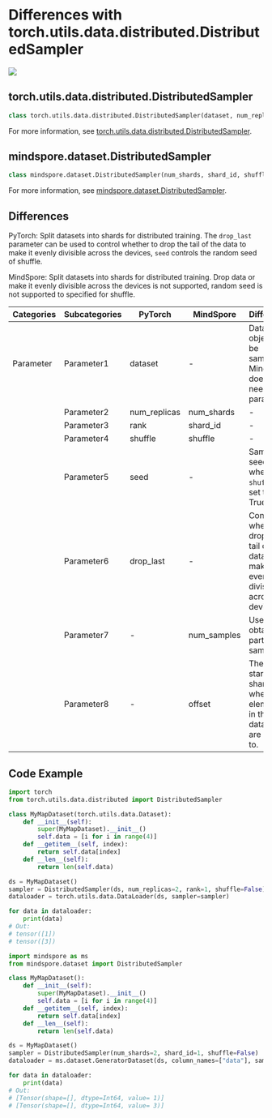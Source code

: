 # Differences with torch.utils.data.distributed.DistributedSampler

<a href="https://gitee.com/mindspore/docs/blob/master/docs/mindspore/source_en/note/api_mapping/pytorch_diff/DistributedSampler.md" target="_blank"><img src="https://mindspore-website.obs.cn-north-4.myhuaweicloud.com/website-images/master/resource/_static/logo_source_en.png"></a>

## torch.utils.data.distributed.DistributedSampler

```python
class torch.utils.data.distributed.DistributedSampler(dataset, num_replicas=None, rank=None, shuffle=True, seed=0, drop_last=False)
```

For more information, see [torch.utils.data.distributed.DistributedSampler](https://pytorch.org/docs/1.8.1/data.html#torch.utils.data.distributed.DistributedSampler).

## mindspore.dataset.DistributedSampler

```python
class mindspore.dataset.DistributedSampler(num_shards, shard_id, shuffle=True, num_samples=None, offset=-1)
```

For more information, see [mindspore.dataset.DistributedSampler](https://mindspore.cn/docs/en/master/api_python/dataset/mindspore.dataset.DistributedSampler.html).

## Differences

PyTorch: Split datasets into shards for distributed training. The `drop_last` parameter can be used to control whether to drop the tail of the data to make it evenly divisible across the devices, `seed` controls the random seed of shuffle.

MindSpore: Split datasets into shards for distributed training. Drop data or make it evenly divisible across the devices is not supported, random seed is not supported to specified for shuffle.

| Categories | Subcategories |PyTorch | MindSpore | Difference |
| --- | ---   | ---   | ---        |---  |
|Parameter  | Parameter1 | dataset | -  | Dataset object to be sampled. MindSpore does not need this parameter. |
|     | Parameter2 | num_replicas  | num_shards |- |
|     | Parameter3 | rank  | shard_id  |- |
|     | Parameter4 | shuffle  | shuffle  |- |
|     | Parameter5 | seed | - | Sampling seed when `shuffle` is set to True. |
|     | Parameter6 | drop_last  | - | Controls whether to drop the tail of the data to make it evenly divisible across the devices. |
|     | Parameter7 | -  | num_samples  |  Used to obtain partial samples. |
|     | Parameter8 | -  | offset  | The starting shard ID where the elements in the dataset are sent to. |

## Code Example

```python
import torch
from torch.utils.data.distributed import DistributedSampler

class MyMapDataset(torch.utils.data.Dataset):
    def __init__(self):
        super(MyMapDataset).__init__()
        self.data = [i for i in range(4)]
    def __getitem__(self, index):
        return self.data[index]
    def __len__(self):
        return len(self.data)

ds = MyMapDataset()
sampler = DistributedSampler(ds, num_replicas=2, rank=1, shuffle=False)
dataloader = torch.utils.data.DataLoader(ds, sampler=sampler)

for data in dataloader:
    print(data)
# Out:
# tensor([1])
# tensor([3])
```

```python
import mindspore as ms
from mindspore.dataset import DistributedSampler

class MyMapDataset():
    def __init__(self):
        super(MyMapDataset).__init__()
        self.data = [i for i in range(4)]
    def __getitem__(self, index):
        return self.data[index]
    def __len__(self):
        return len(self.data)

ds = MyMapDataset()
sampler = DistributedSampler(num_shards=2, shard_id=1, shuffle=False)
dataloader = ms.dataset.GeneratorDataset(ds, column_names=["data"], sampler=sampler)

for data in dataloader:
    print(data)
# Out:
# [Tensor(shape=[], dtype=Int64, value= 1)]
# [Tensor(shape=[], dtype=Int64, value= 3)]
```
